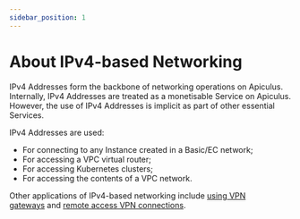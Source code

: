 ```yaml
---
sidebar_position: 1
---
```

# About IPv4-based Networking

IPv4 Addresses form the backbone of networking operations on Apiculus. Internally, IPv4 Addresses are treated as a monetisable Service on Apiculus. However, the use of IPv4 Addresses is implicit as part of other essential Services.

IPv4 Addresses are used:

- For connecting to any Instance created in a Basic/EC network;
- For accessing a VPC virtual router;
- For accessing Kubernetes clusters;
- For accessing the contents of a VPC network.

Other applications of IPv4-based networking include [using VPN gateways](ManagingVPNGatewaysandSite-to-SiteVPN) and [remote access VPN connections](UsingRemoteAccessVPNwithVPC).





